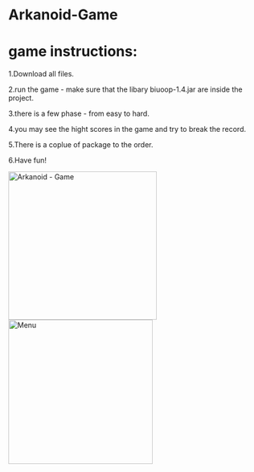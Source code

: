 # Arkanoid-Game

# game instructions:

1.Download all files.

2.run the game - make sure that the libary biuoop-1.4.jar are inside the project.

3.there is a few phase - from easy to hard.

4.you may see the hight scores in the game and try to break the record.

5.There is a coplue of package to the order.

6.Have fun!

<img width="295" alt="Arkanoid - Game" src="https://user-images.githubusercontent.com/71962627/112365791-b90afc80-8ce0-11eb-9d21-d792a1fcb95f.png">
<img width="287" alt="Menu" src="https://user-images.githubusercontent.com/71962627/112366874-f2903780-8ce1-11eb-8fd6-7d49bf140e9d.png">


